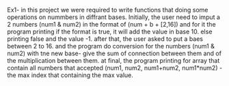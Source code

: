 Ex1- in this project we were required to write functions that doing some operations on nummbers in diffrant bases.
Initially, the user need to imput a 2 numbers (num1 & num2) in the format of (num + b + [2,16]) and for it the program printing if the format is true, it will add the value in base 10. else printing false and the value -1.
after that, the user asked to put a baes between 2 to 16. and the program do conversion for the numbers (num1 & num2) with tne new base- give the sum of connection between them and of the multiplication between them.
at final, the program printing for array that contain all numbers that accepted (num1, num2, num1+num2, num1*num2) -the max index that containing the max value.
